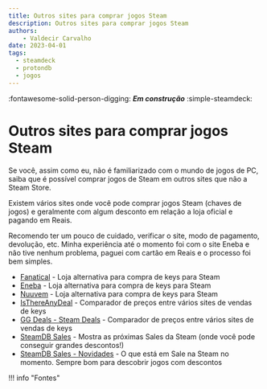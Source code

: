 ```yaml
---
title: Outros sites para comprar jogos Steam 
description: Outros sites para comprar jogos Steam  
authors:
    - Valdecir Carvalho
date: 2023-04-01
tags:
  - steamdeck
  - protondb
  - jogos
---
```


:fontawesome-solid-person-digging: **_Em construção_**
:simple-steamdeck:

# Outros sites para comprar jogos Steam

Se você, assim como eu, não é familiarizado com o mundo de jogos de PC, saiba que é possível comprar jogos de Steam em outros sites que não a Steam Store. 

Existem vários sites onde você pode comprar jogos Steam (chaves de jogos) e geralmente com algum desconto em relação a loja oficial e pagando em Reais.

Recomendo ter um pouco de cuidado, verificar o site, modo de pagamento, devolução, etc. Minha experiência até o momento foi com o site Eneba e não tive nenhum problema, paguei com cartão em Reais e o processo foi bem simples.

- [Fanatical](https://www.fanatical.com/) - Loja alternativa para compra de keys para Steam
- [Eneba](https://www.eneba.com/br/) - Loja alternativa para compra de keys para Steam
- [Nuuvem](https://www.nuuvem.com/br-en/) - Loja alternativa para compra de keys para Steam
- [IsThereAnyDeal](https://isthereanydeal.com/) - Comparador de preços entre vários sites de vendas de keys
- [GG Deals - Steam Deals](https://gg.deals/deals/steam-deals/) - Comparador de preços entre vários sites de vendas de keys
- [SteamDB Sales](https://steamdb.info/sales/) - Mostra as próximas Sales da Steam (onde você pode conseguir grandes descontos!)
- [SteamDB Sales - Novidades](https://steamdb.info/sales/history/) - O que está em Sale na Steam no momento. Sempre bom para descobrir jogos com descontos


!!! info "Fontes"
